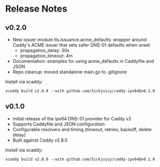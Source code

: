 # Release Notes

## v0.2.0

- New issuer module tls.issuance.acme_defaults: wrapper around Caddy's ACME issuer that sets safer DNS-01 defaults when unset
	- propagation_delay: 30s
	- propagation_timeout: 4m
- Documentation: examples for using acme_defaults in Caddyfile and JSON
- Repo cleanup: moved standalone main.go to .gitignore

Install via xcaddy:

```
xcaddy build v2.8.0 --with github.com/Sickjuicy/caddy-ipv64@v0.2.0
```

## v0.1.0

- Initial release of the ipv64 DNS-01 provider for Caddy v2
- Supports Caddyfile and JSON configuration
- Configurable resolvers and timing (timeout, retries, backoff, delete delay)
- Built against Caddy v2.8.0

Install via xcaddy:

```
xcaddy build v2.8.0 --with github.com/Sickjuicy/caddy-ipv64@v0.1.0
```
